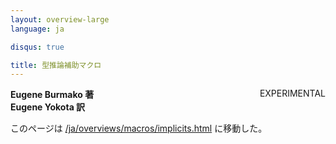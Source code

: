 ```yaml
---
layout: overview-large
language: ja

disqus: true

title: 型推論補助マクロ
---
```

<span class="label important" style="float: right;">EXPERIMENTAL</span>

**Eugene Burmako 著**<br>
**Eugene Yokota 訳**

このページは [/ja/overviews/macros/implicits.html](/ja/overviews/macros/implicits.html) に移動した。
